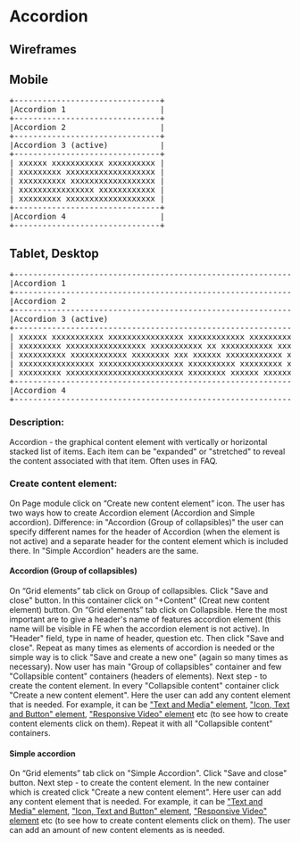 # **Accordion**

## Wireframes

## Mobile


<pre>
+-------------------------------+
|Accordion 1                    |
+-------------------------------+
|Accordion 2                    |
+-------------------------------+
|Accordion 3 (active)           |
+-------------------------------+
| xxxxxx xxxxxxxxxxx xxxxxxxxxx |
| xxxxxxxxx xxxxxxxxxxxxxxxxxxx |
| xxxxxxxxxx xxxxxxxxxxxxxxxxxx |
| xxxxxxxxxxxxxxxx xxxxxxxxxxxx |
| xxxxxxxxx xxxxxxxxxxxxxxxxxxx |
+-------------------------------+
|Accordion 4                    |
+-------------------------------+
</pre>

## Tablet, Desktop

<pre>
+--------------------------------------------------------------------------------+
|Accordion 1                                                                     |
+--------------------------------------------------------------------------------+
|Accordion 2                                                                     |
+--------------------------------------------------------------------------------+
|Accordion 3 (active)                                                            |
+--------------------------------------------------------------------------------+
| xxxxxx xxxxxxxxxxx xxxxxxxxxxxxxxxx xxxxxxxxxxxx xxxxxxxxxxxxxxxx xxxxxxxxxxx  |
| xxxxxxxxx xxxxxxxxxxxxxxxxx xxxxxxxxxxx xx xxxxxxxxxxx xxxxxxxxxxxxxxxxxxxxxxx |
| xxxxxxxxxx xxxxxxxxxxxx xxxxxxxx xxx xxxxxx xxxxxxxxxxxx xxxxxxxxxxxxxxxxxxxxx |
| xxxxxxxxxxxxxxxx xxxxxxxxxxxxxxxxxx xxxxxxxxxx xxxxxxxxx xxxxxxxxxxxxxxxxxxx   |
| xxxxxxxxx xxxxxxxxxxxxxxxxxxxxxxxxx xxxxxxxx xxxxxx xxxxxxxxxxxxx xxxxxx xxxxx |
+--------------------------------------------------------------------------------+
|Accordion 4                                                                     |
+--------------------------------------------------------------------------------+
</pre>

### Description: 
Accordion  - the graphical content element with vertically or horizontal stacked list of items. Each item can be "expanded" or "stretched" to reveal the content associated with that item. Often uses in FAQ. 

### Create content element:
On Page module click on “Create new content element” icon. The user has two ways how to create Accordion element (Accordion and Simple accordion). Difference: in "Accordion (Group of collapsibles)" the user can specify different names for the header of Accordion (when the element is not active) and a separate header for the content element which is included there. In "Simple Accordion" headers are the same. 
#### Accordion (Group of collapsibles) 
On “Grid elements” tab click on Group of collapsibles. Click "Save and close" button.  In this container click on "+Content" (Creat new content element) button. On “Grid elements” tab click on Collapsible. Here the most important are to give a header's name of features accordion element (this name will be visible in FE when the accordion element is not active). In "Header" field, type in name of header, question etc. Then click "Save and close". Repeat as many times as elements of accordion is needed or the simple way is to click "Save and create a new one" (again so many times as necessary). Now user has main "Group of collapsibles" container and few "Collapsible content" containers (headers of elements). Next step - to create the content element. In every "Collapsible content" container click "Create a new content element".  Here the user can add any content element that is needed. For example, it can be ["Text and Media" element](./text-media.md), ["Icon, Text and Button" element](./icon-text-and-button.md), ["Responsive Video" element](./responsive-video.md) etc (to see how to create content elements click on them). Repeat it with all "Collapsible content" containers. 
#### Simple accordion 
On “Grid elements” tab click on "Simple Accordion". Click "Save and close" button. Next step - to create the content element. In the new container which is created click "Create a new content element".  Here user can add any content element that is needed. For example, it can be ["Text and Media" element](./text-media.md), ["Icon, Text and Button" element](./icon-text-button.md), ["Responsive Video" element](./responsive-video.md) etc (to see how to create content elements click on them). The user can add an amount of new content elements as is needed. 
